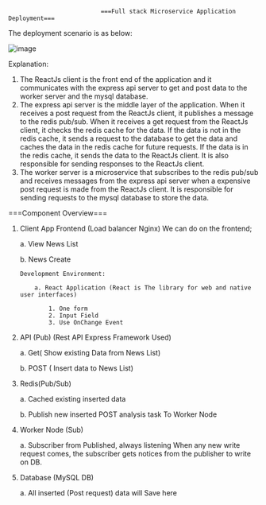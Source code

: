                               ===Full stack Microservice Application Deployment===

The deployment scenario is as below:


![image](https://github.com/panthajan/fullstack-devops-test/assets/19544130/acc4eefe-b8f7-4d46-be09-7186c13d45e5)




Explanation:

  1.  The ReactJs client is the front end of the application and it communicates with the express api server to get and post data to the worker server and the mysql database.
  2.  The express api server is the middle layer of the application. When it receives a post request from the ReactJs client, it publishes a message to the redis pub/sub. When it receives a get request from the ReactJs client, it checks the redis cache for the data. If the data is not in the redis cache, it sends a request to the database to get the data and caches the data in the redis cache for future requests. If the data is in the redis cache, it sends the data to the ReactJs client. It is also responsible for sending responses to the ReactJs client.
  3.  The worker server is a microservice that subscribes to the redis pub/sub and receives messages from the express api server when a expensive post request is made from the ReactJs client. It is responsible for sending requests to the mysql database to store the data.


===Component Overview===

1.  Client App Frontend (Load balancer Nginx)
    We can do on the frontend;
    
    a. View News List
    
    b. News Create

        Development Environment:

            a. React Application (React is The library for web and native user interfaces)

                1. One form
                2. Input Field
                3. Use OnChange Event

3.  API (Pub) (Rest API Express Framework Used)

    a. Get( Show existing Data from News List)

    b. POST ( Insert data to News List)

4.  Redis(Pub/Sub)

    a. Cached existing inserted data

    b. Publish new inserted POST analysis task To Worker Node

5.  Worker Node (Sub)

    a. Subscriber from Published, always listening When any new write request comes, the subscriber gets notices from the publisher to write on DB.

6.  Database (MySQL DB)

    a. All inserted (Post request) data will Save here
